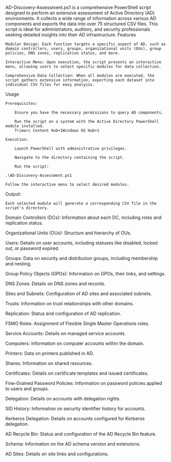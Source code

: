 AD-Discovery-Assessment.ps1 is a comprehensive PowerShell script designed to perform an extensive assessment of Active Directory (AD) environments. It collects a wide range of information across various AD components and exports the data into over 75 structured CSV files. This script is ideal for administrators, auditors, and security professionals seeking detailed insights into their AD infrastructure.
Features

    Modular Design: Each function targets a specific aspect of AD, such as domain controllers, users, groups, organizational units (OUs), group policies, DNS zones, replication status, and more.

    Interactive Menu: Upon execution, the script presents an interactive menu, allowing users to select specific modules for data collection.

    Comprehensive Data Collection: When all modules are executed, the script gathers extensive information, exporting each dataset into individual CSV files for easy analysis.

Usage

    Prerequisites:

        Ensure you have the necessary permissions to query AD components.

        Run the script on a system with the Active Directory PowerShell module installed.
        Trimarc Content Hub+1Windows OS Hub+1

    Execution:

        Launch PowerShell with administrative privileges.

        Navigate to the directory containing the script.

        Run the script:

    .\AD-Discovery-Assessment.ps1

    Follow the interactive menu to select desired modules.

Output:

    Each selected module will generate a corresponding CSV file in the script's directory.



Domain Controllers (DCs): Information about each DC, including roles and replication status.

Organizational Units (OUs): Structure and hierarchy of OUs.

Users: Details on user accounts, including statuses like disabled, locked out, or password expired.

Groups: Data on security and distribution groups, including membership and nesting.

Group Policy Objects (GPOs): Information on GPOs, their links, and settings.

DNS Zones: Details on DNS zones and records.

Sites and Subnets: Configuration of AD sites and associated subnets.

Trusts: Information on trust relationships with other domains.

Replication: Status and configuration of AD replication.

FSMO Roles: Assignment of Flexible Single Master Operations roles.

Service Accounts: Details on managed service accounts.

Computers: Information on computer accounts within the domain.

Printers: Data on printers published in AD.

Shares: Information on shared resources.

Certificates: Details on certificate templates and issued certificates.

Fine-Grained Password Policies: Information on password policies applied to users and groups.

Delegation: Details on accounts with delegation rights.

SID History: Information on security identifier history for accounts.

Kerberos Delegation: Details on accounts configured for Kerberos delegation.

AD Recycle Bin: Status and configuration of the AD Recycle Bin feature.

Schema: Information on the AD schema version and extensions.

AD Sites: Details on site links and configurations.
